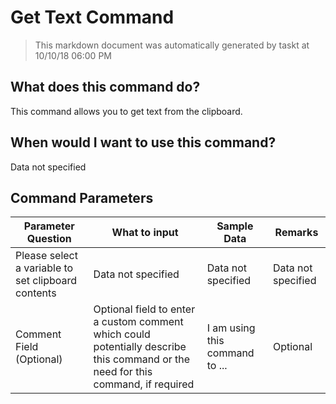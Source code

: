 <!--TITLE: Get Text Command -->
<!-- SUBTITLE: a command in the Clipboard Commands group -->
# Get Text Command


> This markdown document was automatically generated by taskt at 10/10/18 06:00 PM


## What does this command do?
This command allows you to get text from the clipboard.


## When would I want to use this command?
Data not specified


## Command Parameters
| Parameter Question   	| What to input  	|  Sample Data 	| Remarks  	|
| ---                    | ---               | ---           | ---       |
|Please select a variable to set clipboard contents|Data not specified|Data not specified|Data not specified|
|Comment Field (Optional)|Optional field to enter a custom comment which could potentially describe this command or the need for this command, if required|I am using this command to ...|Optional|


